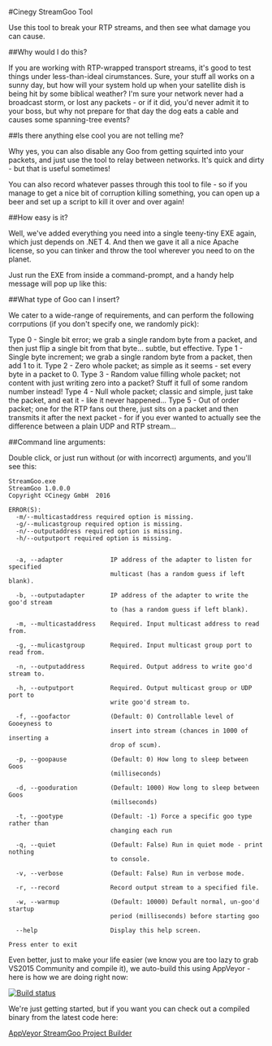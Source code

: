 ﻿#Cinegy StreamGoo Tool

Use this tool to break your RTP streams, and then see what damage you can cause.

##Why would I do this?

If you are working with RTP-wrapped transport streams, it's good to test things under less-than-ideal cirumstances. Sure, your stuff all works on a sunny day, but how will your system hold up when your satellite dish is being hit by some biblical weather? I'm sure your network never had a broadcast storm, or lost any packets - or if it did, you'd never admit it to your boss, but why not prepare for that day the dog eats a cable and causes some spanning-tree events?

##Is there anything else cool you are not telling me?

Why yes, you can also disable any Goo from getting squirted into your packets, and just use the tool to relay between networks. It's quick and dirty - but that is useful sometimes!

You can also record whatever passes through this tool to file - so if you manage to get a nice bit of corruption killing something, you can open up a beer and set up a script to kill it over and over again!

##How easy is it?

Well, we've added everything you need into a single teeny-tiny EXE again, which just depends on .NET 4. And then we gave it all a nice Apache license, so you can tinker and throw the tool wherever you need to on the planet.

Just run the EXE from inside a command-prompt, and a handy help message will pop up like this:

##What type of Goo can I insert?

We cater to a wide-range of requirements, and can perform the following corrputions (if you don't specify one, we randomly pick):

Type 0 - Single bit error; we grab a single random byte from a packet, and then just flip a single bit from that byte... subtle, but effective.
Type 1 - Single byte increment; we grab a single random byte from a packet, then add 1 to it. 
Type 2 - Zero whole packet; as simple as it seems - set every byte in a packet to 0.
Type 3 - Random value filling whole packet; not content with just writing zero into a packet? Stuff it full of some random number instead!
Type 4 - Null whole packet; classic and simple, just take the packet, and eat it - like it never happened...
Type 5 - Out of order packet; one for the RTP fans out there, just sits on a packet and then transmits it after the next packet - for if you ever wanted to actually see the difference between a plain UDP and RTP stream...

##Command line arguments:

Double click, or just run without (or with incorrect) arguments, and you'll see this:

```
StreamGoo.exe                                                                          
StreamGoo 1.0.0.0                                                                        
Copyright ©Cinegy GmbH  2016                                                             
                                                                                         
ERROR(S):                                                                                
  -m/--multicastaddress required option is missing.                                      
  -g/--mulicastgroup required option is missing.                                         
  -n/--outputaddress required option is missing.                                         
  -h/--outputport required option is missing.                                            
                                                                                         
                                                                                         
  -a, --adapter             IP address of the adapter to listen for specified            
                            multicast (has a random guess if left blank).                
                                                                                         
  -b, --outputadapter       IP address of the adapter to write the goo'd stream          
                            to (has a random guess if left blank).                       
                                                                                         
  -m, --multicastaddress    Required. Input multicast address to read from.              
                                                                                         
  -g, --mulicastgroup       Required. Input multicast group port to read from.           
                                                                                         
  -n, --outputaddress       Required. Output address to write goo'd stream to.           
                                                                                         
  -h, --outputport          Required. Output multicast group or UDP port to              
                            write goo'd stream to.                                       
                                                                                         
  -f, --goofactor           (Default: 0) Controllable level of Gooeyness to              
                            insert into stream (chances in 1000 of inserting a           
                            drop of scum).                                               
                                                                                         
  -p, --goopause            (Default: 0) How long to sleep between Goos                  
                            (milliseconds)                                               
                                                                                         
  -d, --gooduration         (Default: 1000) How long to sleep between Goos               
                            (millseconds)                                                
                                                                                         
  -t, --gootype             (Default: -1) Force a specific goo type rather than          
                            changing each run                                            
                                                                                         
  -q, --quiet               (Default: False) Run in quiet mode - print nothing           
                            to console.                                                  
                                                                                         
  -v, --verbose             (Default: False) Run in verbose mode.                        
                                                                                         
  -r, --record              Record output stream to a specified file.                    
                                                                                         
  -w, --warmup              (Default: 10000) Default normal, un-goo'd startup            
                            period (milliseconds) before starting goo                    
                                                                                         
  --help                    Display this help screen.                                    
                                                                                         
Press enter to exit      
```                                                                

Even better, just to make your life easier (we know you are too lazy to grab VS2015 Community and compile it), we auto-build this using AppVeyor - here is how we are doing right now: 

[![Build status](https://ci.appveyor.com/api/projects/status/00th33u0a4ie1cbv/branch/master?svg=true)](https://ci.appveyor.com/project/cinegy/streamgoo/branch/master)

We're just getting started, but if you want you can check out a compiled binary from the latest code here:

[AppVeyor StreamGoo Project Builder](https://ci.appveyor.com/project/cinegy/streamgoo)

